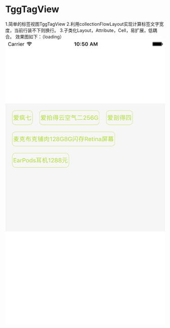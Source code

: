 # TggTagView
1.简单的标签视图TggTagView
2.利用collectionFlowLayout实现计算标签文字宽度，当前行装不下则换行。
3.子类化Layout，Attribute，Cell，易扩展，低耦合。
效果图如下：（loading）
![image](https://github.com/BigBagFind/TggTagView/raw/master/Simulator%20Screen%20Shot%202016年9月18日%20上午10.50.48.png)
